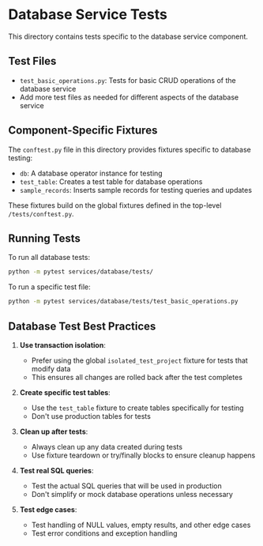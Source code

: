 # Database Service Tests

This directory contains tests specific to the database service component.

## Test Files

- `test_basic_operations.py`: Tests for basic CRUD operations of the database service
- Add more test files as needed for different aspects of the database service

## Component-Specific Fixtures

The `conftest.py` file in this directory provides fixtures specific to database testing:

- `db`: A database operator instance for testing
- `test_table`: Creates a test table for database operations
- `sample_records`: Inserts sample records for testing queries and updates

These fixtures build on the global fixtures defined in the top-level `/tests/conftest.py`.

## Running Tests

To run all database tests:

```bash
python -m pytest services/database/tests/
```

To run a specific test file:

```bash
python -m pytest services/database/tests/test_basic_operations.py
```

## Database Test Best Practices

1. **Use transaction isolation**:
   - Prefer using the global `isolated_test_project` fixture for tests that modify data
   - This ensures all changes are rolled back after the test completes

2. **Create specific test tables**:
   - Use the `test_table` fixture to create tables specifically for testing
   - Don't use production tables for tests

3. **Clean up after tests**:
   - Always clean up any data created during tests
   - Use fixture teardown or try/finally blocks to ensure cleanup happens

4. **Test real SQL queries**:
   - Test the actual SQL queries that will be used in production
   - Don't simplify or mock database operations unless necessary

5. **Test edge cases**:
   - Test handling of NULL values, empty results, and other edge cases
   - Test error conditions and exception handling 